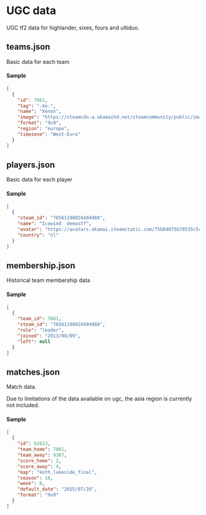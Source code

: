 # UGC data

UGC tf2 data for highlander, sixes, fours and ultiduo.

## teams.json

Basic data for each team

#### Sample

```json
[
  {
    "id": 7861,
    "tag": "-Xe-",
    "name": "Xenon",
    "image": "https://steamcdn-a.akamaihd.net/steamcommunity/public/images/avatars/db/dbabbd8bab7ccf6d27a9d4ca2e73a76e085bb201_full.jpg",
    "format": "9v9",
    "region": "europe",
    "timezone": "West-Euro"
  }
]
```

## players.json

Basic data for each player

#### Sample

```json
[
  {
    "steam_id": "76561198024494988",
    "name": "Icewind  demostf",
    "avatar": "https://avatars.akamai.steamstatic.com/75b84075b70535c5cfb3499af03b3e4e7a7b556f_full.jpg",
    "country": "nl"
  }
]
```

## membership.json

Historical team membership data

#### Sample

```json
[
  {
    "team_id": 7861,
    "steam_id": "76561198024494988",
    "role": "leader",
    "joined": "2013/08/09",
    "left": null
  }
]
```

## matches.json

Match data.

Due to limitations of the data available on ugc, the asia region is currently not included.

#### Sample

```json
[
  {
    "id": 62613,
    "team_home": 7861,
    "team_away": 9387,
    "score_home": 2,
    "score_away": 4,
    "map": "koth_lakeside_final",
    "season": 16,
    "week": 8,
    "default_date": "2015/07/20",
    "format": "9v9"
  }
]
```
